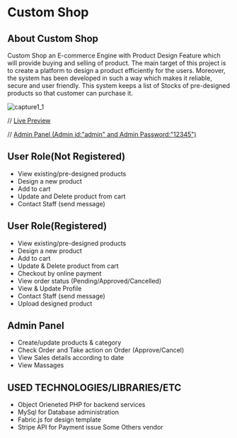 # Custom Shop

## About Custom Shop

Custom Shop an E-commerce Engine with Product Design Feature which will provide buying and selling of product. The main target of this project is to create a platform to design a product efficiently for the users. Moreover, the system has been developed in such a way which makes it reliable, secure and user friendly. This system keeps a list of Stocks of pre-designed products so that customer can purchase it.

![capture1_1](https://user-images.githubusercontent.com/19818734/40543525-a33121ec-6046-11e8-8c80-06c100bfedd7.PNG)

// [Live Preview](http://samprojects.tk/FP/)

// [Admin Panel (Admin id:"admin" and Admin Password:"12345")](http://samprojects.tk/FP/admin/login.php)


## User Role(Not Registered)

- View existing/pre-designed products
- Design a new product
- Add to cart
- Update and Delete product from cart
- Contact Staff (send message)

## User Role(Registered)

- View existing/pre-designed products
- Design a new product
- Add to cart
- Update & Delete product from cart
- Checkout by online payment
- View order status (Pending/Approved/Cancelled)
- View & Update Profile
- Contact Staff (send message)
- Upload designed product

## Admin Panel

- Create/update products & category
- Check Order and Take action on Order (Approve/Cancel)
- View Sales details according to date
- View Massages

## USED TECHNOLOGIES/LIBRARIES/ETC

- Object Orieneted PHP for backend services
- MySql for Database administration
- Fabric.js for design template
- Stripe API for Payment issue Some Others vendor


